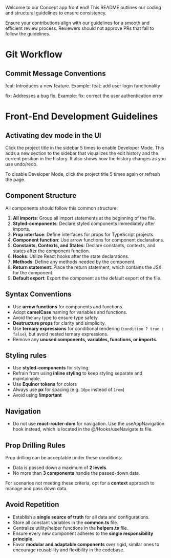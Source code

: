 

Welcome to our Concept app front end! This README outlines our coding and structural guidelines to ensure consistency.


Ensure your contributions align with our guidelines for a smooth and efficient review process. Reviewers should not approve PRs that fail to follow the guidelines. 

# Git Workflow
## Commit Message Conventions

feat: Introduces a new feature.
Example: feat: add user login functionality

fix: Addresses a bug fix.
Example: fix: correct the user authentication error

# Front-End Development Guidelines

## Activating dev mode in the UI

Click the project title in the sidebar 5 times to enable Developer Mode. This adds a new section to the sidebar that visualizes the edit history and the current position in the history. It also shows how the history changes as you use undo/redo.

To disable Developer Mode, click the project title 5 times again or refresh the page.

## Component Structure

All components should follow this common structure:

1. **All imports**: Group all import statements at the beginning of the file.
2. **Styled-components**: Declare styled components immediately after imports.
3. **Prop interface**: Define interfaces for props for TypeScript projects.
4. **Component function**: Use arrow functions for component declarations.
5. **Constants, Contexts, and States**: Declare constants, contexts, and states after the component function.
6. **Hooks**: Utilize React hooks after the state declarations.
7. **Methods**: Define any methods needed by the component.
8. **Return statement**: Place the return statement, which contains the JSX for the component.
9. **Default export**: Export the component as the default export of the file.

## Syntax Conventions

- Use **arrow functions** for components and functions.
- Adopt **camelCase** naming for variables and functions.
- Avoid the `any` type to ensure type safety.
- **Destructure props** for clarity and simplicity.
- Use **ternary expressions** for conditional rendering (`condition ? true : false`), but avoid nested ternary expressions.
- Remove any **unused components, variables, functions, or imports**.

## Styling rules
- Use **styled-components** for styling.
- Refrain from using **inline styling** to keep styling separate and maintainable.
- Use **Equinor tokens** for colors
- Always use **px** for spacing (e.g. `10px` instead of `1rem`)
- Avoid using **!important**

## Navigation
- Do not use **react-router-dom** for navigation. Use the useAppNavigation hook instead, which is located in the @/Hooks/useNavigate.ts file.

## Prop Drilling Rules

Prop drilling can be acceptable under these conditions:

- Data is passed down a maximum of **2 levels**.
- No more than **3 components** handle the passed-down data.

For scenarios not meeting these criteria, opt for a **context** approach to manage and pass down data.

## Avoid Repetition

- Establish a **single source of truth** for all data and configurations.
- Store all constant variables in the **common.ts** file.
- Centralize utility/helper functions in the **helpers.ts** file.
- Ensure every new component adheres to the **single responsibility principle**.
- Favor **modular and adaptable components** over rigid, similar ones to encourage reusability and flexibility in the codebase.